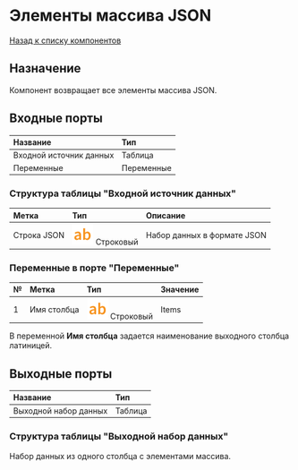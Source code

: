 # Элементы массива JSON

[Назад к списку компонентов](../README.md)

## Назначение

Компонент возвращает все элементы массива JSON.

## Входные порты

| Название                | Тип        |
|:------------------------|:-----------|
| Входной источник данных | Таблица    |
| Переменные              | Переменные |

### Структура таблицы "Входной источник данных"

| Метка         | Тип                                       | Описание                       |
|:--------------|:------------------------------------------|:-------------------------------|
| Строка JSON   | ![](./img/string.svg) Строковый           | Набор данных в формате JSON    |

### Переменные в порте "Переменные"

| № | Метка                  | Тип                               | Значение |
|:--|:-----------------------|:----------------------------------|:---------|
| 1 | Имя столбца            | ![](./img/string.svg) Строковый   | Items    |

В переменной **Имя столбца** задается наименование выходного столбца латиницей.

## Выходные порты

| Название                | Тип         |
|:------------------------|:------------|
| Выходной набор данных   | Таблица     |

### Структура таблицы "Выходной набор данных"

Набор данных из одного столбца с элементами массива.